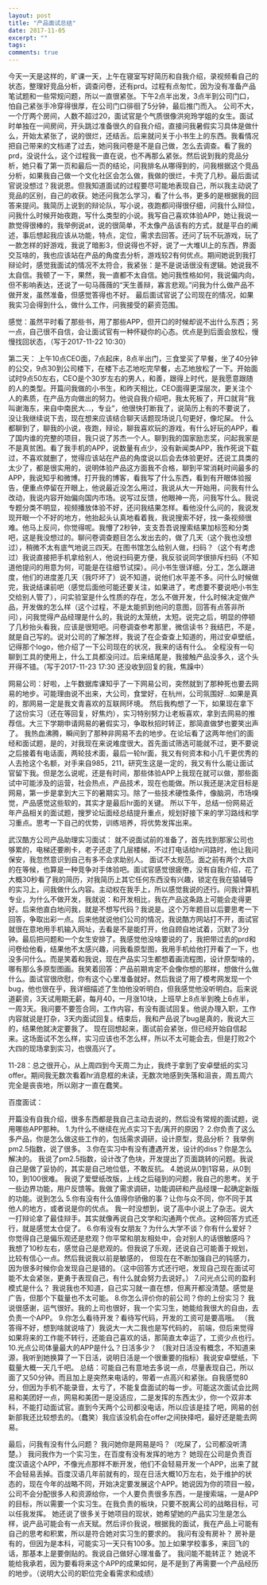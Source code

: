 ```yaml
---
layout: post
title: "产品面试总结"
date: 2017-11-05
excerpt: ""
tags: 
comments: true
---
```


今天一天是这样的，旷课一天，上午在寝室写好简历和自我介绍，录视频看自己的状态，整理好竞品分析，调查问卷，还有prd。过程有点匆忙，因为没有准备产品笔试题和一些常规问题，所以一直很紧张。下午2点半出发，3点半到公司门口，怕自己紧张手冷穿得很厚，在公司门口徘徊了5分钟，最后推门而入。
公司不大，一个厅两个房间，人数不超过20，面试官是个气质很像洪宛玲学姐的女生。面试时单独在一间房间，开头跳过准备很久的自我介绍，直接问我暑假实习具体是做什么，开始太紧张了，说的很烂，还结舌。后来就问关于小书生上的东西。我看情况把自己带来的文档递了过去，她问我问卷是不是自己做，怎么去调查。看了我的prd，没说什么，这个过程我一直在说，也不再那么紧张。然后说到我的竞品分析，她只看了第一页和最后一页的结论，问我排名从哪得到的，问我根据这个竞品分析，如果我自己做一个文化社区会怎么做，我做的很烂，卡壳了几秒。最后面试官说没想过？我说恩。但我知道面试的过程要尽可能地表现自己，所以我主动说了竞品的区别，自己的收获。她还问我怎么学习，看了什么书，更多的是根据我的回答来提问。我简历上说到的辩论队，写小说，夜跑都问得很仔细，问我什么辩位，问我什么时候开始夜跑，写什么类型的小说。我写自己喜欢体验APP，她让我说一款觉得很棒的，我举例说at，说的很简单，不太像产品该有的方式，就是平白的阐述，事后想起我应该从功能，特点，定位，需求去回答。还问了玩不玩游戏，玩了一款怎样的好游戏，我说了暗影3，但说得也不好，说了一大堆UI上的东西，界面交互啥的，我也应该站在产品的角度去分析，游戏较2有何优点。期间她说到我打辩论时，感觉我面试的情况不太符合，我紧张：是不是说话很没有逻辑。她说我不太自信。我顿了一下，果然，我一直都不太自信。她问我性格如何，我说偏内向，但不影响表达，还说了一句马薇薇的“天生善辩，寡言悲观。”问我为什么做产品不做开发，虽然准备，但感觉答得也不好。
最后面试官说了公司现在的情况，如果我实习会得到什么，做什么工作，问我接受的薪资范围。

感觉：虽然平时看了那些书，用了那些APP，但开口的时候却说不出什么东西；另一点，自己很不自信，会让面试官有一种怀疑你的心态。优点是到后面会放松，慢慢找回状态，（写于2017-11-22 10:30）

第二天：
上午10点CEO面，7点起床，8点半出门，三食堂买了早餐，坐了40分钟的公交，9点30到公司楼下，在楼下忐忑地吃完早餐，忐忑地放松了一下。开始面试时9点50左右，CEO是个30岁左右的男人，和善，跟得上时代，是我愿意跟随的人的类型。开篇问我做的小书生，和昨天相比，CEO面得更深层次，更关注个人的素质，在产品方向做出的努力。他说自我介绍吧，我太死板了，开口就背“我叫谢海东，来自中南民大...，专业”，他很快打断我了，说简历上有的不要说了，没让我继续说下去，现在想来应该结合聊天话题现场说几句更好，像坨屎。
什么都聊到了，聊我的小说，夜跑，辩论，聊我喜欢玩的游戏，有什么好玩的APP，看了国内谁的完整的项目，我只说了苏杰一个人。聊到我的国家励志奖，问起我家是不是真贫困。看了我手机的APP，说数量有点少，没有新闻类APP，我作死说下载过，不喜欢就删了，觉得应该站在产品的角度说以后会去体验更好。还说工具类的太少了，都是很实用的，说明体验产品这方面我不合格，聊到平常消耗时间最多的APP，我说知乎和微博。打开我的博客，看我写了什么东西，看到有开眼体验报告，便重点停留在开眼上，他说最近没怎么用过，我说从大一开始用，问我有什么改动，我说内容开始偏向国内市场。说写过反馈，他眼神一亮，问我写什么。我说专题分类不明显，视频播放体验不好，还问我结果怎样。看他没什么问的，我说发现开眼一个不好的地方，他抬起头认真地看着我，我说搜索不好，找一条视频很难。他马上反问，你觉得呢。我懵了2秒钟，支支吾吾说搜索结果加标签和分类吧，这是我没想过的。聊问卷调查题目怎么发出去的，做了几天（这个我也没想过），稍微不太有底气地说三四天。在图书馆怎么给别人做，扫码？（这个有考虑过）我说直接把手机拿给别人，他说扫码更方便，我反驳说同学很排斥扫码（不知道他提问的用意为何，可能是在往细节试探）。问小书生很详细，分工，怎么跟进度，他们的进度差几天（我吓坏了）说不知道，说他们水平差不多。问什么时候做完，我说结课前吧（感觉后面他可能还要关注，如果进了，考虑要不要说吧小书生交给别人管了），问实验室是什么性质的存在，怎么不做开发，什么时候决定做产品，开发做的怎么样（这个过程，不是太能抓到他问的意图，回答有点答非所问），问我觉得产品经理是什么的，我说的太笼统，太短。说完之后，明显的停顿了几秒抬头看我，应该是很短吧。问卷调查参考那里，微信读书？我结巴，不是，就是自己写的。说对公司的了解怎样，我说了在企查查上知道的，用过安卓壁纸，记得那个logo，他介绍了一下公司现在的状况，我来的话有什么。
全程没有一句聊到工具的使用上，什么工具都没问过。后来结尾是，我接触产品没多久，这个头开得不错。（写于2017-11-23 17:30 还没收到回复的我，焦躁中）


网易公司：好啦，上午数据库课知乎了一下网易公司，突然就到了那种死也要去网易的地步。可能理由说不出来，大公司，食堂好，在杭州，公司氛围好...如果是真的，那网易一定是我文青喜欢的互联网环境。
然后我构想了一下，如果现在拿下了这份实习（还在等回复，好焦灼），实习特别努力让老板喜欢，拿到去网易的推荐信。大三下学期申请网易的暑假实习，争取秋招时转正，那简直做梦也要笑出声了。
我热血沸腾，瞬间到了那种非网易不去的地步。在论坛看了这两年他们的面经和面试题，是的，对我现在来说难度很大。首先面试筛选可能就不过，更不要说之后接着有电话面，两轮技术面，最后一轮hr面，我又有何资本和小几千更优秀的人去抢这个名额，对手来自985，211，研究生这是一定的，我又有什么能让面试官留下我。但是怎么说呢，还是有时间，那些体验APP上我现在就可以做，那些面试中可能涉及的运营，社会热点，产品技术，现在也能做。所以我还是决定目标是网易，第一步是拿到大三下的暑期实习。除了一些技术硬性条件，像脑洞，市场嗅觉，产品感觉这些软的，其实才是最后hr面的关键。
所以下午，总结一份网易近年产品相关的面试题，搜罗论坛面经总结提升重点，规划好接下来的学习路线和学习重点。思考一下自己的优势，训练培养，将优势发挥出来。

武汉酷方公司产品助理实习面试：
就不说面试前的准备了，首先找到那家公司也够累的，电梯还要刷卡，老子还走了几层楼梯，不过打电话给hr问路时，他让我问保安，我忽然意识到自己有多不会求助别人。
面试不太规范。面之前有两个大四的在等候，也算是一种竞争对手体验吧。面试官感觉很疲倦，没有自我介绍，花了大概30秒看了我的简历，对我简历上其它任何东西没有兴趣，锁定在我在猿辅导的实习上，问我做什么内容。主动权在我手上，所以感觉我说的还行。问我计算机专业，为什么不做开发，我就说：和开发相比，我在产品这条路上可能会走得更好。后来他直白地问我，就是不想写代码？我说是。这个万年题目以后要思考一下回答，争取出彩一点。后来他就说他们公司的情况，我说酷方网站打不开，面试官就很在意地用手机输入网址，去看是不是能打开，他自顾自地试着，沉默了3分钟。最后把问题和一个女生安排了。我感觉他没啥要说的了，我把带过去的prd和问卷给他看，结果他不太感兴趣，问我看原型图，我用手机给他打开看了一下，也没多问什么。而是笑着和我说，现在产品实习生都想着画流程图，设计原型啥的，哪有那么多原型图画。我笑着回答：产品前期肯定不会像你想的那样，想做什么做什么。面试官很欣慰，你有这个心里准备就好。然后我说了用了模考网发现一个bug，他也很在乎，我详细描述了生怕他没听明白，但我感觉他没听明白。后来说道薪资，3天试用期无薪，每月40，一月涨10块，上班早上8点半到晚上6点半，一周3天。我问要不要签合同，工作内容，有没有面试回复。他说办理入职，工作内容就说是打杂，3天内面试回复。结束后，我和产品说了bug是真的，我说大三的，结果他就决定要我了。
现在回想起来，面试前会紧张，但已经开始自信起来。这场面试不怎么样，实习应该也不怎么样，所以不太可能会去，但是打败2个大四的现场拿到实习，也很高兴了。

11-28：总之很开心，从上周四到今天周二为止，我终于拿到了安卓壁纸的实习offer。期间我无数次看着hr消息框的未读，无数次地感到失落和沮丧，周五周六完全是丧丧地，所以刚才一直在蠢笑。





百度面试：

开篇没有自我介绍，很多东西都是我自己主动去说的，然后没有常规的面试题，说用哪些APP那种。
1.为什么不继续在光点实习下去/离开的原因？
2.你负责了这么多产品，你是怎么做这些工作的，包括需求调研，设计原型，竞品分析？
我举例pm2.5指数，说了很多。
3.你在实习中有没有遭遇开发，设计的diss？你是怎么解决的。
我说了pm2.5指数，设计改了色块，开发提出了页面跳转的问题。我说自己是做了妥协的，其实是自己地位低，不敢反抗。
4.她说从0到1容易，从0到10，到100很难。
我说了爱壁纸改版，上线之后碰到的问题，我自己的思考。关于一些边界功能，用户反馈等。我做了需求调研，功能调研和产品经理一起确定新版的功能。说到怎么
5.你有没有什么值得你骄傲的事？让你与众不同，你不同于其他人的地方，或者说是你的优点。
我一时没想到，说了高中小说上了杂志。说大一打辩论拿了最佳辩手。其实就像再说自己文学和沟通两个优点。这种回答方式还行，就是感觉太仓促了。
6.你有没有女朋友？为什么大学不谈？你有什么爱好？你觉得自己是偏乐观还是悲观？你平常和朋友相处中，会对别人的话很敏感吗？
我想了10秒左右，感觉自己是悲观的。但我说了乐观，还说自己可能善于规划，比较有信心一点。然后我说我以前是敏感的， 但现在在不断加强自己的钝感力，因为很多时候你会发现自己是错的。（这中回答方式还行吧，发现自己现在面试可能不太会紧张，更勇于表现自己，有什么就会努力去说好。）
7.问光点公司的盈利模式是什么？
我说我也不知道，自己实习就一直在想，但离开都没清楚。感觉是广告，但那个下载量也不太可能。
8.你怎么评价你的前公司？你的上份实习？
我说很感谢，运气很好。我的上司也很好，我一个实习生，她能给我很大的自由，去负责一个APP。
9.你怎么看待开发？看待写代码，开发的工资可是要高哦。
（我答得不好，想到啥就说啥了）我说大一大二我也是写代码的， 前端，但后来觉得如果将来的工作能不转行，还能自己喜欢的话，那简直太幸运了，工资少点也行。
10.光点公司体量最大的APP是什么？日活多少？
（我对日活没有概念，不知道来源，我听到她换算了一下日活，说明日活是一个很重要的指标）我说安卓壁纸，下载量大概一天几千吧。
总结：可能自己有意地去多说一点，尽量表现自己，所以面了又50分钟。而且加上是突然来电话的，带着一点高兴和紧张。自我感觉80分，但因为手机不能录音，太亏了，不能复盘面试的每一步。可能这次面试会比网易和美团好一点，网易和美团一是没适应，二是发挥的东西太少，你一个双非本科，不能打动面试官。直到今天两个公司都没电话，所以应该是挂了吧，网易的创新部我还比较想去的。（蠢笑）我应该没机会在offer之间抉择吧，最好还是能去网易。

最后，问我有没有什么问题？
我问她你是网易是吗？（吃屎了，公司都没听清楚。）
我问我作为一个实习生，在百度有没有发挥的地方？
她现在公司是负责百度汉语这个APP，不像光点那样不断开发，他们不会轻易开发一个APP，出来了就不会轻易丢掉。百度汉语几年前就有的，现在日活大概10万左右，处于维护的状态的，现在今年的战略不同，开始决定要发展这个APP。她说因为你的项目一般，公司不会分配很多人和资源给你，一个人要负责很多东西，一是搜索端，一是APP的目标，所以需要一个实习生。在我负责的板块，只要不脱离公司的战略目标，可以任我发挥。
她还说了很多关于她项目的现状，她希望她的产品实习生是怎么样，说产品可能会有一点天赋。然后评价我说，根据我的面试，我在产品上可能有自己的思考和积累，所以是符合她对实习生的要求的。
我问有没有房补？
房补是有的，但因为是本科，可能实习一天只有100多。加上如果学校事多，来回飞的话，那基本上是要倒贴的。我说自己做好心理准备了。
我问能不能转正？
她说不能给我承若，因为要看将来这个APP的成果如何，是不是到了再需要一个产品经历的地步。（说明大公司的职位完全看需求和成绩）


























